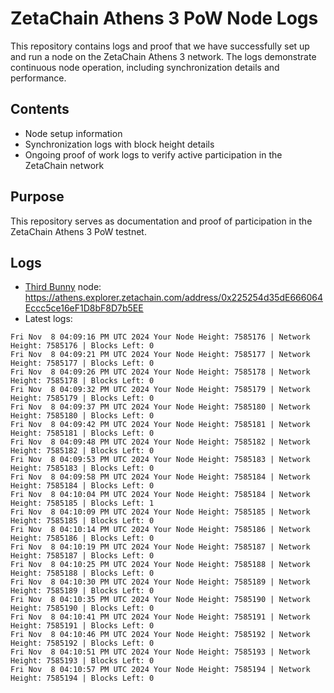 # ZetaChain Athens 3 PoW Node Logs
This repository contains logs and proof that we have successfully set up and run a node on the ZetaChain Athens 3 network. The logs demonstrate continuous node operation, including synchronization details and performance.

## Contents
- Node setup information
- Synchronization logs with block height details
- Ongoing proof of work logs to verify active participation in the ZetaChain network

## Purpose
This repository serves as documentation and proof of participation in the ZetaChain Athens 3 PoW testnet.

## Logs

- [Third Bunny](https://thirdbunny.xyz/) node: https://athens.explorer.zetachain.com/address/0x225254d35dE666064Eccc5ce16eF1D8bF8D7b5EE
- Latest logs:
```
Fri Nov  8 04:09:16 PM UTC 2024 Your Node Height: 7585176 | Network Height: 7585176 | Blocks Left: 0
Fri Nov  8 04:09:21 PM UTC 2024 Your Node Height: 7585177 | Network Height: 7585177 | Blocks Left: 0
Fri Nov  8 04:09:26 PM UTC 2024 Your Node Height: 7585178 | Network Height: 7585178 | Blocks Left: 0
Fri Nov  8 04:09:32 PM UTC 2024 Your Node Height: 7585179 | Network Height: 7585179 | Blocks Left: 0
Fri Nov  8 04:09:37 PM UTC 2024 Your Node Height: 7585180 | Network Height: 7585180 | Blocks Left: 0
Fri Nov  8 04:09:42 PM UTC 2024 Your Node Height: 7585181 | Network Height: 7585181 | Blocks Left: 0
Fri Nov  8 04:09:48 PM UTC 2024 Your Node Height: 7585182 | Network Height: 7585182 | Blocks Left: 0
Fri Nov  8 04:09:53 PM UTC 2024 Your Node Height: 7585183 | Network Height: 7585183 | Blocks Left: 0
Fri Nov  8 04:09:58 PM UTC 2024 Your Node Height: 7585184 | Network Height: 7585184 | Blocks Left: 0
Fri Nov  8 04:10:04 PM UTC 2024 Your Node Height: 7585184 | Network Height: 7585185 | Blocks Left: 1
Fri Nov  8 04:10:09 PM UTC 2024 Your Node Height: 7585185 | Network Height: 7585185 | Blocks Left: 0
Fri Nov  8 04:10:14 PM UTC 2024 Your Node Height: 7585186 | Network Height: 7585186 | Blocks Left: 0
Fri Nov  8 04:10:19 PM UTC 2024 Your Node Height: 7585187 | Network Height: 7585187 | Blocks Left: 0
Fri Nov  8 04:10:25 PM UTC 2024 Your Node Height: 7585188 | Network Height: 7585188 | Blocks Left: 0
Fri Nov  8 04:10:30 PM UTC 2024 Your Node Height: 7585189 | Network Height: 7585189 | Blocks Left: 0
Fri Nov  8 04:10:35 PM UTC 2024 Your Node Height: 7585190 | Network Height: 7585190 | Blocks Left: 0
Fri Nov  8 04:10:41 PM UTC 2024 Your Node Height: 7585191 | Network Height: 7585191 | Blocks Left: 0
Fri Nov  8 04:10:46 PM UTC 2024 Your Node Height: 7585192 | Network Height: 7585192 | Blocks Left: 0
Fri Nov  8 04:10:51 PM UTC 2024 Your Node Height: 7585193 | Network Height: 7585193 | Blocks Left: 0
Fri Nov  8 04:10:57 PM UTC 2024 Your Node Height: 7585194 | Network Height: 7585194 | Blocks Left: 0
```
